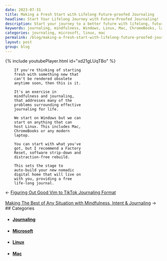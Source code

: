 ```yaml
---
date: 2023-07-31
title: Making a Fresh Start with Lifelong Future-proofed Journaling
headline: Start Your Lifelong Journey with Future-Proofed Journaling!
description: Start your journey to a better future with lifelong, future-proofed journaling. Join me on a mindfulness exercise and learn how to create a digital home that will provide you with a free, life-long journal. Get started with the tools you have, or reset your laptop for a distraction-free rebuild.
keywords: journaling, mindfulness, Windows, Linux, Mac, ChromeBooks, laptop, Factory Reset, software strip-down, distraction-free rebuild, nomadic digital home, life-long journal
categories: journaling, microsoft, linux, mac
permalink: /blog/making-a-fresh-start-with-lifelong-future-proofed-journaling/
layout: post
group: blog
---
```



{% include youtubePlayer.html id="xd21gLUqTBo" %}

        If you're thinking of starting
        fresh with something new that
        can't be rendered obsolete
        anytime soon, then this is it.
        
        It's an exercise in
        mindfulness and journaling,
        that addresses many of the
        problems surrounding effective
        journaling for life.
        
        We start on Windows but we can
        start on anything that can
        host Linux. This includes Mac,
        ChromeBooks or any modern
        laptop.
        
        You can start with what you've
        got, but I recommend a Factory
        Reset, software strip-down and
        distraction-free rebuild. 
        
        This sets the stage to
        auto-build your new nomadic
        digital home that will live on
        with you, providing a free
        life-long journal.























<div class="arrow-links"><div class="post-nav-prev"><span class="arrow">&larr;&nbsp;</span><a href="/blog/figuring-out-good-vim-to-tiktok-journaling-format/">Figuring Out Good Vim to TikTok Journaling Format</a></div> &nbsp; <div class="post-nav-next"><a href="/blog/making-the-best-of-any-situation-with-mindfulness-intent-journaling/">Making The Best of Any Situation with Mindfulness, Intent & Journaling</a><span class="arrow">&nbsp;&rarr;</span></div></div>
## Categories

<ul>
<li><h4><a href='/journaling/'>Journaling</a></h4></li>
<li><h4><a href='/microsoft/'>Microsoft</a></h4></li>
<li><h4><a href='/linux/'>Linux</a></h4></li>
<li><h4><a href='/mac/'>Mac</a></h4></li></ul>